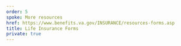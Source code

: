 ```yaml
---
order: 5
spoke: More resources
href: https://www.benefits.va.gov/INSURANCE/resources-forms.asp
title: Life Insurance Forms
private: true
---
```

